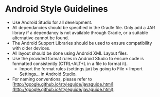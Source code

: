 # Android Style Guidelines

* Use Android Studio for all development.
* All dependancies should be specified in the Gradle file. Only add a JAR library if a dependancy is not available through Gradle, or a suitable alternative cannot be found.
* The Android Support Libraries should be used to ensure compatibility with older devices.
* All layout should be done using Android XML Layout files.
* Use the provided format rules in Android Studio to ensure code is formatted consistently (CTRL+ALT+L in a file to format it).
	* Import the format rules (settings.jar) by going to File > Import Settings... in Android Studio.
* For naming conventions, please refer to [http://google.github.io/styleguide/javaguide.html](http://google.github.io/styleguide/javaguide.html).
